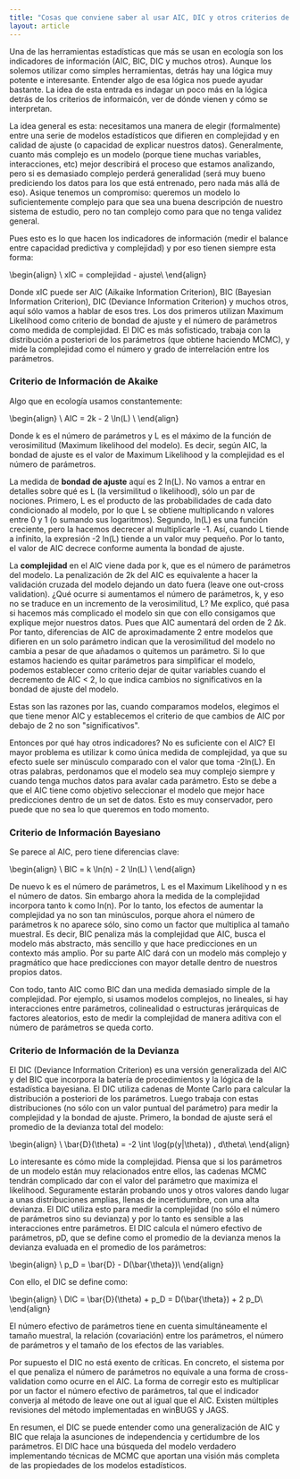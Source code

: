 ```yaml
---
title: "Cosas que conviene saber al usar AIC, DIC y otros criterios de información"
layout: article
---
```

<div class = "tiles">
Una de las herramientas estadísticas que más se usan en ecología son los indicadores de información (AIC, BIC, DIC y muchos otros). Aunque los solemos utilizar como simples herramientas, detrás hay una lógica muy potente e interesante. Entender algo de esa lógica nos puede ayudar bastante. La idea de esta entrada es indagar un poco más en la lógica detrás de los criterios de informaicón, ver de dónde vienen y cómo se interpretan. 

La idea general es esta: necesitamos una manera de elegir (formalmente) entre una serie de modelos estadísticos que difieren en complejidad y en calidad de ajuste (o capacidad de explicar nuestros datos). Generalmente, cuanto más complejo es un modelo (porque tiene muchas variables, interacciones, etc) mejor describirá el proceso que estamos analizando, pero si es demasiado complejo perderá generalidad (será muy bueno prediciendo los datos para los que está entrenado, pero nada más allá de eso). Asique tenemos un compromiso: queremos un modelo lo suficientemente complejo para que sea una buena descripción de nuestro sistema de estudio, pero no tan complejo como para que no tenga validez general.  

Pues esto es lo que hacen los indicadores de información (medir el balance entre capacidad predictiva y complejidad) y por eso tienen siempre esta forma:

\begin{align}
\ xIC = complejidad - ajuste\\
\end{align}

Donde xIC puede ser AIC (Aikaike Information Criterion), BIC (Bayesian Information Criterion), DIC (Deviance Information Criterion) y muchos otros, aquí sólo vamos a hablar de esos tres. Los dos primeros utilizan Maximum Likelihood como criterio de bondad de ajuste y el número de parámetros como medida de complejidad. El DIC es más sofisticado, trabaja con la distribución a posteriori de los parámetros (que obtiene haciendo MCMC), y mide la complejidad como el número y grado de interrelación entre los parámetros.

### Criterio de Información de Akaike

Algo que en ecología usamos constantemente:

\begin{align}
\ AIC = 2k -  2 \ln(L) \\
\end{align}

Donde k es el número de parámetros y L es el máximo de la función de verosimilitud (Maximum likelihood del modelo). Es decir, según AIC, la bondad de ajuste es el valor de Maximum Likelihood y la complejidad es el número de parámetros. 

La medida de **bondad de ajuste** aquí es 2 ln(L). No vamos a entrar en detalles sobre qué es L (la versimilitud o likelihood), sólo un par de nociones. Primero, L es el producto de las probabilidades de cada dato condicionado al modelo, por lo que L se obtiene multiplicando n valores entre 0 y 1 (o sumando sus logaritmos). Segundo, ln(L) es una función creciente, pero la hacemos decrecer al multiplicarle -1. Así, cuando L tiende a infinito, la expresión -2 ln(L) tiende a un valor muy pequeño. Por lo tanto, el valor de AIC decrece conforme aumenta la bondad de ajuste.

La **complejidad** en el AIC viene dada por k, que es el número de parámetros del modelo. La penalización de 2k del AIC es equivalente a hacer la validación cruzada del modelo dejando un dato fuera (leave one out-cross validation). ¿Qué ocurre si aumentamos el número de parámetros, k, y eso no se traduce en un incremento de la verosimilitud, L? Me explico, qué pasa si hacemos más complicado el modelo sin que con ello consigamos que explique mejor nuestros datos. Pues que AIC aumentará del orden de 2 ∆k. Por tanto, diferencias de AIC de aproximadamente 2 entre modelos que difieren en un solo parámetro indican que la verosimilitud del modelo no cambia a pesar de que añadamos o quitemos un parámetro. Si lo que estamos haciendo es quitar parámetros para simplificar el modelo, podemos establecer como criterio dejar de quitar variables cuando el decremento de AIC < 2, lo que indica cambios no significativos en la bondad de ajuste del modelo. 

Estas son las razones por las, cuando comparamos modelos, elegimos el que tiene menor AIC y establecemos el criterio de que cambios de AIC por debajo de 2 no son "significativos".

Entonces por qué hay otros indicadores? No es suficiente con el AIC? El mayor problema es utilizar k como única medida de complejidad, ya que su efecto suele ser minúsculo comparado con el valor que toma -2ln(L). En otras palabras, perdonamos que el modelo sea muy complejo siempre y cuando tenga muchos datos para avalar cada parámetro. Esto se debe a que el AIC tiene como objetivo seleccionar el modelo que mejor hace predicciones dentro de un set de datos. Esto es muy conservador, pero puede que no sea lo que queremos en todo momento.

### Criterio de Información Bayesiano

Se parece al AIC, pero tiene diferencias clave:

\begin{align}
\ BIC = k \ln(n) -  2 \ln(L) \\
\end{align}

De nuevo k es el número de parámetros, L es el Maximum Likelihood y n es el número de datos. Sin embargo ahora la medida de la complejidad incorpora tanto k como ln(n). Por lo tanto, los efectos de aumentar la complejidad ya no son tan minúsculos, porque ahora el número de parámetros k no aparece sólo, sino como un factor que multiplica al tamaño muestral. Es decir, BIC penaliza más la complejidad que AIC, busca el modelo más abstracto, más sencillo y que hace predicciones en un contexto más amplio. Por su parte AIC dará con un modelo más complejo y pragmático que hace predicciones con mayor detalle dentro de nuestros propios datos.

Con todo, tanto AIC como BIC dan una medida demasiado simple de la complejidad. Por ejemplo, si usamos modelos complejos, no lineales, si hay interacciones entre parámetros, colinealidad o estructuras jerárquicas de factores aleatorios, esto de medir la complejidad de manera aditiva con el número de parámetros se queda corto. 

### Criterio de Información de la Devianza

El DIC (Deviance Information Criterion) es una versión generalizada del AIC y del BIC que incorpora la batería de procedimientos y la lógica de la estadística bayesiana. El DIC utiliza cadenas de Monte Carlo para calcular la distribución a posteriori de los parámetros. Luego trabaja con estas distribuciones (no sólo con un valor puntual del parámetro) para medir la complejidad y la bondad de ajuste. Primero, la bondad de ajuste será el promedio de la devianza total del modelo:

\begin{align}
\ \bar{D}(\theta) = -2 \int \log(p(y|\theta)) \, d\theta\\
\end{align}

Lo interesante es cómo mide la complejidad. Piensa que si los parámetros de un modelo están muy relacionados entre ellos, las cadenas MCMC tendrán complicado dar con el valor del parámetro que maximiza el likelihood. Seguramente estarán probando unos y otros valores dando lugar a unas distribuciones amplias, llenas de incertidumbre, con una alta devianza. El DIC utiliza esto para medir la complejidad (no sólo el número de parámetros sino su devianza) y por lo tanto es sensible a las interacciones entre parámetros. El DIC calcula el número efectivo de parámetros, pD, que se define como el promedio de la devianza menos la devianza evaluada en el promedio de los parámetros:

\begin{align}
\ p_D = \bar{D} - D(\bar{\theta})\\
\end{align}

Con ello, el DIC se define como:

\begin{align}
\ DIC = \bar{D}(\theta) + p_D = D(\bar{\theta}) + 2 p_D\\
\end{align}

El número efectivo de parámetros tiene en cuenta simultáneamente el tamaño muestral, la relación (covariación) entre los parámetros, el número de parámetros y el tamaño de los efectos de las variables.

Por supuesto el DIC no está exento de críticas. En concreto, el sistema por el que penaliza el número de parámetros no equivale a una forma de cross-validation como ocurre en el AIC. La forma de corregir esto es multiplicar por un factor el número efectivo de parámetros, tal que el indicador converja al método de leave one out al igual que el AIC. Existen múltiples revisiones del método implementadas en winBUGS y JAGS.

En resumen, el DIC se puede entender como una generalización de AIC y BIC que relaja la asunciones de independencia y certidumbre de los parámetros. El DIC hace una búsqueda del modelo verdadero implementando técnicas de MCMC que aportan una visión más completa de las propiedades de los modelos estadísticos.

